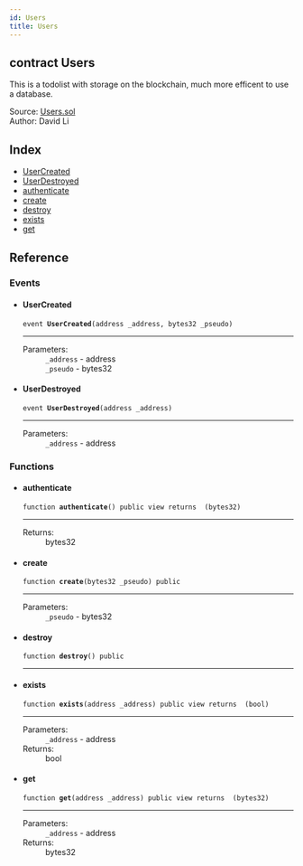 ```yaml
---
id: Users
title: Users
---
```


<div class="contract-doc"><div class="contract"><h2 class="contract-header"><span class="contract-kind">contract</span> Users</h2><p class="description">This is a todolist with storage on the blockchain, much more efficent to use a database.</p><div class="source">Source: <a href="https://github.com/FriendlyUser/solidity-smart-contracts//blob/v0.2.0/contracts/Users.sol" target="_blank">Users.sol</a></div><div class="author">Author: David Li</div></div><div class="index"><h2>Index</h2><ul><li><a href="Users.html#UserCreated">UserCreated</a></li><li><a href="Users.html#UserDestroyed">UserDestroyed</a></li><li><a href="Users.html#authenticate">authenticate</a></li><li><a href="Users.html#create">create</a></li><li><a href="Users.html#destroy">destroy</a></li><li><a href="Users.html#exists">exists</a></li><li><a href="Users.html#get">get</a></li></ul></div><div class="reference"><h2>Reference</h2><div class="events"><h3>Events</h3><ul><li><div class="item event"><span id="UserCreated" class="anchor-marker"></span><h4 class="name">UserCreated</h4><div class="body"><code class="signature">event <strong>UserCreated</strong><span>(address _address, bytes32 _pseudo) </span></code><hr/><dl><dt><span class="label-parameters">Parameters:</span></dt><dd><div><code>_address</code> - address</div><div><code>_pseudo</code> - bytes32</div></dd></dl></div></div></li><li><div class="item event"><span id="UserDestroyed" class="anchor-marker"></span><h4 class="name">UserDestroyed</h4><div class="body"><code class="signature">event <strong>UserDestroyed</strong><span>(address _address) </span></code><hr/><dl><dt><span class="label-parameters">Parameters:</span></dt><dd><div><code>_address</code> - address</div></dd></dl></div></div></li></ul></div><div class="functions"><h3>Functions</h3><ul><li><div class="item function"><span id="authenticate" class="anchor-marker"></span><h4 class="name">authenticate</h4><div class="body"><code class="signature">function <strong>authenticate</strong><span>() </span><span>public </span><span>view </span><span>returns  (bytes32) </span></code><hr/><dl><dt><span class="label-return">Returns:</span></dt><dd>bytes32</dd></dl></div></div></li><li><div class="item function"><span id="create" class="anchor-marker"></span><h4 class="name">create</h4><div class="body"><code class="signature">function <strong>create</strong><span>(bytes32 _pseudo) </span><span>public </span></code><hr/><dl><dt><span class="label-parameters">Parameters:</span></dt><dd><div><code>_pseudo</code> - bytes32</div></dd></dl></div></div></li><li><div class="item function"><span id="destroy" class="anchor-marker"></span><h4 class="name">destroy</h4><div class="body"><code class="signature">function <strong>destroy</strong><span>() </span><span>public </span></code><hr/></div></div></li><li><div class="item function"><span id="exists" class="anchor-marker"></span><h4 class="name">exists</h4><div class="body"><code class="signature">function <strong>exists</strong><span>(address _address) </span><span>public </span><span>view </span><span>returns  (bool) </span></code><hr/><dl><dt><span class="label-parameters">Parameters:</span></dt><dd><div><code>_address</code> - address</div></dd><dt><span class="label-return">Returns:</span></dt><dd>bool</dd></dl></div></div></li><li><div class="item function"><span id="get" class="anchor-marker"></span><h4 class="name">get</h4><div class="body"><code class="signature">function <strong>get</strong><span>(address _address) </span><span>public </span><span>view </span><span>returns  (bytes32) </span></code><hr/><dl><dt><span class="label-parameters">Parameters:</span></dt><dd><div><code>_address</code> - address</div></dd><dt><span class="label-return">Returns:</span></dt><dd>bytes32</dd></dl></div></div></li></ul></div></div></div>
